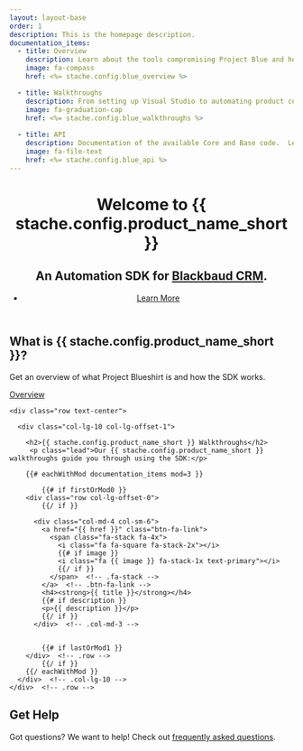 ```yaml
---
layout: layout-base
order: 1
description: This is the homepage description.
documentation_items:
  - title: Overview
    description: Learn about the tools compromising Project Blue and how they work together.
    image: fa-compass
    href: <%= stache.config.blue_overview %>

  - title: Walkthroughs
    description: From setting up Visual Studio to automating product customizations, learn how to use the SDK with our 101 and 201 courses.
    image: fa-graduation-cap
    href: <%= stache.config.blue_walkthroughs %>
    
  - title: API
    description: Documentation of the available Core and Base code.  Learn what out-of-the-box functionality comes with the SDK.
    image: fa-file-text
    href: <%= stache.config.blue_api %>
---
```


<header class="welcome" data-stellar-background-ratio="0.5">
  <div class="text-vertical-center">
    <h1>Welcome to {{ stache.config.product_name_short }}</h1>
    <h2>An Automation SDK for <a class="welcome-header-link" href="https://www.blackbaud.com/fundraising-crm/blackbaud-nonprofit-crm">Blackbaud CRM</a>.</h2>
    <ul class="list-inline">
      <li>
        <a href="#about" class="btn btn-lg btn-primary smooth-scroll">Learn More</a>
      </li>
    </ul>
  </div>
</header>

<section id="about" class="about section-padding">
  <div class="container">
    <div class="row">
      <div class="col-sm-12 text-center">
        <h2>What is {{ stache.config.product_name_short }}?</h2>
        <p class="lead">Get an overview of what Project Blueshirt is and how the SDK works.</p>
        <p><a href="{{stache.config.blue_overview}}" class="btn btn-lg btn-primary">Overview</a></p>
      </div>  <!-- .col-sm-12 -->
    </div>  <!-- .row -->
  </div>  <!-- .container -->
</section>  <!-- .about -->

<section id="features" class="learn section-padding bg-primary">
  <div class="container">
  
    <div class="row text-center">
    
      <div class="col-lg-10 col-lg-offset-1">
        
        <h2>{{ stache.config.product_name_short }} Walkthroughs</h2>
         <p class="lead">Our {{ stache.config.product_name_short }} walkthroughs guide you through using the SDK:</p>
         
        {{# eachWithMod documentation_items mod=3 }}

            {{# if firstOrMod0 }}
        <div class="row col-lg-offset-0"> 
            {{/ if }}
          
          <div class="col-md-4 col-sm-6">
            <a href="{{ href }}" class="btn-fa-link">
              <span class="fa-stack fa-4x">
                <i class="fa fa-square fa-stack-2x"></i>
                {{# if image }}
                <i class="fa {{ image }} fa-stack-1x text-primary"></i>
                {{/ if }}
              </span>  <!-- .fa-stack -->
            </a>  <!-- .btn-fa-link -->
            <h4><strong>{{ title }}</strong></h4>
            {{# if description }}
            <p>{{ description }}</p>
            {{/ if }}
          </div>  <!-- .col-md-3 -->
          
          
            {{# if lastOrMod1 }}
        </div>  <!-- .row -->
            {{/ if }}
        {{/ eachWithMod }}
      </div>  <!-- .col-lg-10 -->
    </div>  <!-- .row -->
  </div>  <!-- .container -->
</section>  <!-- .learn -->

<section id="start" class="start section-padding">
  <div class="container">
    <div class="row">
      <div class="col-sm-12">
        <h2>Get Help</h2>
        <p>Got questions?  We want to help! 
          Check out <a href="{{ stache.config.stache_docs_resources_faq }}">frequently asked questions</a>.</p>
      </div>  <!-- .col-sm-12 -->
    </div>  <!-- .row -->
  </div>  <!-- .container -->
</section>
